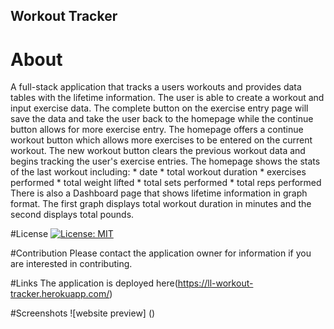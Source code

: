 ## Workout Tracker

# About
A full-stack application that tracks a users workouts and provides data tables with the lifetime information. The user is able to create a workout and input exercise data. The complete button on the exercise entry page will save the data and take the user back to the homepage while the continue button allows for more exercise entry. The homepage offers a continue workout button which allows more exercises to be entered on the current workout. The new workout button clears the previous workout data and begins tracking the user's exercise entries. 
The homepage shows the stats of the last workout including:
    * date
    * total workout duration
    * exercises performed
    * total weight lifted
    * total sets performed
    * total reps performed
There is also a Dashboard page that shows lifetime information in graph format. The first graph displays total workout duration in minutes and the second displays total pounds. 

#License
[![License: MIT](https://img.shields.io/badge/License-MIT-yellow.svg)](https://opensource.org/licenses/MIT)

#Contribution
Please contact the application owner for information if you are interested in contributing. 

#Links
The application is deployed here(https://ll-workout-tracker.herokuapp.com/)

#Screenshots
![website preview] ()
